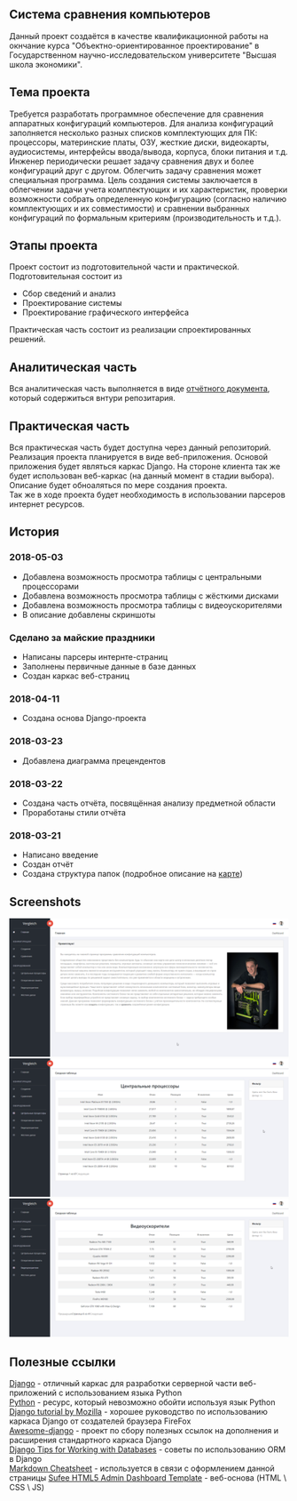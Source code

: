 ## Система сравнения компьютеров
Данный проект создаётся в качестве квалификационной работы на
окнчание курса "Объектно-ориентированное проектирование" в
Государственном научно-исследовательском университете
"Высшая школа экономики".

## Тема проекта
Требуется разработать программное обеспечение для сравнения аппаратных конфигураций компьютеров. Для анализа конфигураций заполняется несколько разных списков комплектующих для ПК: процессоры, материнские платы, ОЗУ, жесткие диски, видеокарты, аудиосистемы, интерфейсы ввода/вывода, корпуса, блоки питания и т.д. Инженер периодически решает задачу сравнения двух и более конфигураций друг с другом. Облегчить задачу сравнения может специальная программа.
Цель создания системы заключается в облегчении задачи учета комплектующих и их характеристик, проверки возможности собрать определенную конфигурацию (согласно наличию комплектующих и их совместимости) и сравнении выбранных конфигураций по формальным критериям (производительность и т.д.).


## Этапы проекта
Проект состоит из подготовительной части и практической. Подготовительная
состоит из

*  Сбор сведений и анализ
*  Проектирование системы
*  Проектирование графического интерфейса  

Практическая часть состоит из реализации спроектированных решений.

## Аналитическая часть
Вся аналитическая часть выполняется в виде [отчётного документа](desing/report/report.odt), 
который содержиться внтури репозитария.

## Практическая часть
Вся практическая часть будет доступна через данный репозиторий. Реализация проекта планируется в виде
веб-приложения. Основой приложения будет являться каркас Django. На стороне клиента так же будет
использован веб-каркас (на данный момент в стадии выбора). Описание будет обноаляться по мере
создания проекта.  
Так же в ходе проекта будет необходимость в использовании парсеров интернет ресурсов.

## История
### 2018-05-03
*  Добавлена возможность просмотра таблицы с центральными процессорами
*  Добавлена возможность просмотра таблицы с жёсткими дисками
*  Добавлена возможность просмотра таблицы с видеоускорителями
*  В описание добавлены скриншоты
### Сделано за майские праздники
*  Написаны парсеры интернте-страниц
*  Заполнены первичные данные в базе данных
*  Создан каркас веб-страниц
### 2018-04-11
*  Создана основа Django-проекта
### 2018-03-23
*  Добавлена диаграмма прецендентов
### 2018-03-22
*  Создана часть отчёта, посвящённая анализу предметной области
*  Проработаны стили отчёта
### 2018-03-21
*  Написано введение
*  Создан отчёт
*  Создана структура папок (подробное описание на [карте](mind_map/main_map.xmind))  

## Screenshots
![Main page](screenshots/001.png)  
![CPU table](screenshots/002.png)  
![VGA table](screenshots/003.png)  

## Полезные ссылки
[Django](https://www.djangoproject.com/) - отличный каркас для разработки серверной части веб-приложений
с использованием языка Python  
[Python](https://www.python.org/) - ресурс, который невозможно обойти используя язык Python  
[Django tutorial by Mozilla](https://developer.mozilla.org/en-US/docs/Learn/Server-side/Django) - хорошее
руководство по использованию каркаса Django от создателей браузера FireFox  
[Awesome-django](https://github.com/rosarior/awesome-django) - проект по сбору полезных ссылок на дополнения
и расширения стандартного каркаса Django  
[Django Tips for Working with Databases](https://medium.com/@hakibenita/9-django-tips-for-working-with-databases-beba787ed7d3) - 
советы по использованию ORM в Django  
[Markdown Cheatsheet](https://github.com/adam-p/markdown-here/wiki/Markdown-Cheatsheet) - используется в
связи с оформлением данной страницы
[Sufee HTML5 Admin Dashboard Template](https://github.com/puikinsh/sufee-admin-dashboard) - веб-основа (HTML \ CSS \ JS)